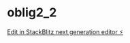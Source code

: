 # oblig2_2

[Edit in StackBlitz next generation editor ⚡️](https://stackblitz.com/~/github.com/fatpepol/oblig2_2)